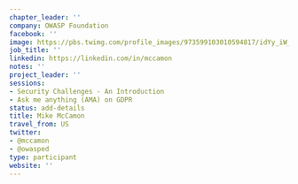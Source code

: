 ```yaml
---
chapter_leader: ''
company: OWASP Foundation
facebook: ''
image: https://pbs.twimg.com/profile_images/973599103010594817/idYy_iW__400x400.jpg
job_title: ''
linkedin: https://linkedin.com/in/mccamon
notes: ''
project_leader: ''
sessions: 
- Security Challenges - An Introduction
- Ask me anything (AMA) on GDPR
status: add-details
title: Mike McCamon
travel_from: US
twitter: 
- @mccamon
- @owasped
type: participant
website: ''
---
```


<!-- put more details about participant here -->
